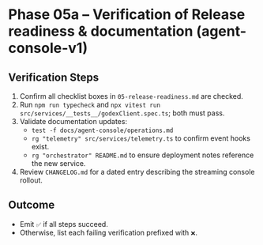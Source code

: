 # Phase 05a – Verification of Release readiness & documentation (agent-console-v1)

## Verification Steps
1. Confirm all checklist boxes in `05-release-readiness.md` are checked.
2. Run `npm run typecheck` and `npx vitest run src/services/__tests__/godexClient.spec.ts`; both must pass.
3. Validate documentation updates:
   - `test -f docs/agent-console/operations.md`
   - `rg "telemetry" src/services/telemetry.ts` to confirm event hooks exist.
   - `rg "orchestrator" README.md` to ensure deployment notes reference the new service.
4. Review `CHANGELOG.md` for a dated entry describing the streaming console rollout.

## Outcome
- Emit `✅` if all steps succeed.
- Otherwise, list each failing verification prefixed with `❌`.
